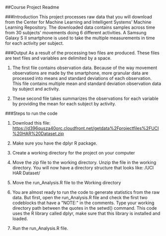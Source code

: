 ##Course Project Readme

###Introduction
This project processes raw data that you will download from the Center for Machine Learning and Intelligent Systems' Machine Learning Repository. The downloaded data contains samples across time from 30 subjects' movements doing 6 different activities. A Samsung Galaxy S II smartphone is used to take the multiple measurements in time for each activity per subject. 

###Output
As a result of the processing two files are produced. These files are text files and variables are delimited by a space. 

1. The first file contains observation data. Because of the way movement observations are made by the smartphone, more granular data are processed into means and standard deviations of each observation. This file contains multiple mean and standard deviation observation data by subject and activity.

2. These second file takes summarizes the observations for each variable by providing the mean for each subject by activity.


###Steps to run the code

1. Download this file: https://d396qusza40orc.cloudfront.net/getdata%2Fprojectfiles%2FUCI%20HAR%20Dataset.zip

2. Make sure you have the dplyr R package. 

3. Create a working directory for the project on your computer

4. Move the zip file to the working directory. Unzip the file in the working directory. 
You will now have a directory structure that looks like: <Working Directory>/UCI HAR Dataset/

5. Move the run_Analysis.R file to the Working directory

6. You are almost ready to run the code to generate statistics from the raw data. But first, open the run_Analysis.R file and check the first two codeblocks that have a "NOTE:" in the comments. Type your working directory path between the quotes in the setwd() command. This code uses the R library called dplyr, make sure that this library is installed and loaded.

7. Run the run_Analysis.R file.


